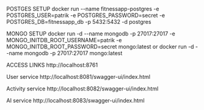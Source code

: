 POSTGES SETUP
docker run --name fitnessapp-postgres -e POSTGRES_USER=patrik -e POSTGRES_PASSWORD=secret -e POSTGRES_DB=fitnessapp_db -p 5432:5432 -d postgres

MONGO SETUP
docker run -d --name mongodb -p 27017:27017 -e MONGO_INITDB_ROOT_USERNAME=patrik -e MONGO_INITDB_ROOT_PASSWORD=secret mongo:latest
or
docker run -d --name mongodb -p 27017:27017 mongo:latest

ACCESS LINKS
http://localhost:8761

User service
http://localhost:8081/swagger-ui/index.html

Activity service
http://localhost:8082/swagger-ui/index.html

AI service
http://localhost:8083/swagger-ui/index.html
